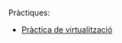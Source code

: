 
Pràctiques:
- [Pràctica de virtualització](https://htmlpreview.github.io/?https://github.com/PolNie/Portfoli/blob/main/Moduls/M01%20Sistemes%20informatics/UF1/M01_P%C3%A0rctica1.Virtualitzaci%C3%B3.html)
